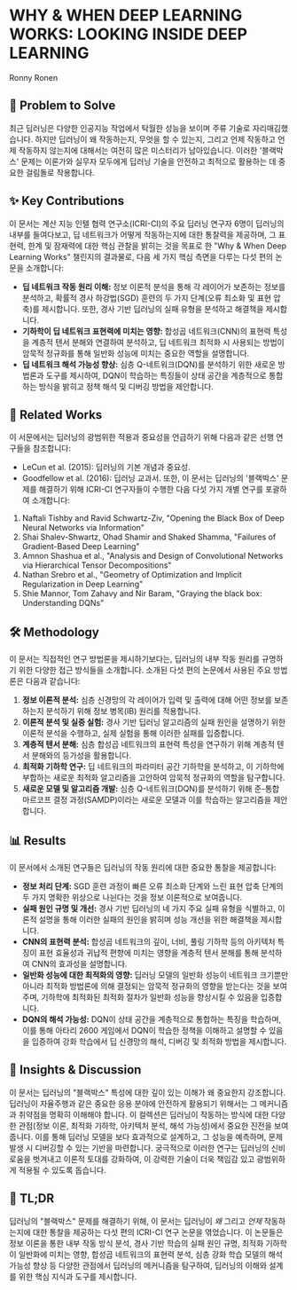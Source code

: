 # WHY & WHEN DEEP LEARNING WORKS: LOOKING INSIDE DEEP LEARNING

Ronny Ronen

## 🧩 Problem to Solve

최근 딥러닝은 다양한 인공지능 작업에서 탁월한 성능을 보이며 주류 기술로 자리매김했습니다. 하지만 딥러닝이 왜 작동하는지, 무엇을 할 수 있는지, 그리고 언제 작동하고 언제 작동하지 않는지에 대해서는 여전히 많은 미스터리가 남아있습니다. 이러한 '블랙박스' 문제는 이론가와 실무자 모두에게 딥러닝 기술을 안전하고 최적으로 활용하는 데 중요한 걸림돌로 작용합니다.

## ✨ Key Contributions

이 문서는 계산 지능 인텔 협력 연구소(ICRI-CI)의 주요 딥러닝 연구자 6명이 딥러닝의 내부를 들여다보고, 딥 네트워크가 어떻게 작동하는지에 대한 통찰력을 제공하며, 그 표현력, 한계 및 잠재력에 대한 핵심 관찰을 밝히는 것을 목표로 한 "Why & When Deep Learning Works" 챌린지의 결과물로, 다음 세 가지 핵심 측면을 다루는 다섯 편의 논문을 소개합니다:

- **딥 네트워크 작동 원리 이해:** 정보 이론적 분석을 통해 각 레이어가 보존하는 정보를 분석하고, 확률적 경사 하강법(SGD) 훈련의 두 가지 단계(오류 최소화 및 표현 압축)를 제시합니다. 또한, 경사 기반 딥러닝의 실패 유형을 분석하고 해결책을 제시합니다.
- **기하학이 딥 네트워크 표현력에 미치는 영향:** 합성곱 네트워크(CNN)의 표현력 특성을 계층적 텐서 분해와 연결하여 분석하고, 딥 네트워크 최적화 시 사용되는 방법이 암묵적 정규화를 통해 일반화 성능에 미치는 중요한 역할을 설명합니다.
- **딥 네트워크 해석 가능성 향상:** 심층 Q-네트워크(DQN)를 분석하기 위한 새로운 방법론과 도구를 제시하여, DQN이 학습하는 특징들이 상태 공간을 계층적으로 통합하는 방식을 밝히고 정책 해석 및 디버깅 방법을 제안합니다.

## 📎 Related Works

이 서문에서는 딥러닝의 광범위한 적용과 중요성을 언급하기 위해 다음과 같은 선행 연구들을 참조합니다:

- LeCun et al. (2015): 딥러닝의 기본 개념과 중요성.
- Goodfellow et al. (2016): 딥러닝 교과서.
  또한, 이 문서는 딥러닝의 '블랙박스' 문제를 해결하기 위해 ICRI-CI 연구자들이 수행한 다음 다섯 가지 개별 연구를 포괄하여 소개합니다:

1. Naftali Tishby and Ravid Schwartz-Ziv, "Opening the Black Box of Deep Neural Networks via Information"
2. Shai Shalev-Shwartz, Ohad Shamir and Shaked Shamma, "Failures of Gradient-Based Deep Learning"
3. Amnon Shashua et al., "Analysis and Design of Convolutional Networks via Hierarchical Tensor Decompositions"
4. Nathan Srebro et al., "Geometry of Optimization and Implicit Regularization in Deep Learning"
5. Shie Mannor, Tom Zahavy and Nir Baram, "Graying the black box: Understanding DQNs"

## 🛠️ Methodology

이 문서는 직접적인 연구 방법론을 제시하기보다는, 딥러닝의 내부 작동 원리를 규명하기 위한 다양한 접근 방식들을 소개합니다. 소개된 다섯 편의 논문에서 사용된 주요 방법론은 다음과 같습니다:

1. **정보 이론적 분석:** 심층 신경망의 각 레이어가 입력 및 출력에 대해 어떤 정보를 보존하는지 분석하기 위해 정보 병목(IB) 원리를 적용합니다.
2. **이론적 분석 및 실증 실험:** 경사 기반 딥러닝 알고리즘의 실패 원인을 설명하기 위한 이론적 분석을 수행하고, 실제 실험을 통해 이러한 실패를 입증합니다.
3. **계층적 텐서 분해:** 심층 합성곱 네트워크의 표현력 특성을 연구하기 위해 계층적 텐서 분해와의 등가성을 활용합니다.
4. **최적화 기하학 연구:** 딥 네트워크의 파라미터 공간 기하학을 분석하고, 이 기하학에 부합하는 새로운 최적화 알고리즘을 고안하여 암묵적 정규화의 역할을 탐구합니다.
5. **새로운 모델 및 알고리즘 개발:** 심층 Q-네트워크(DQN)를 분석하기 위해 준-통합 마르코프 결정 과정(SAMDP)이라는 새로운 모델과 이를 학습하는 알고리즘을 제안합니다.

## 📊 Results

이 문서에서 소개된 연구들은 딥러닝의 작동 원리에 대한 중요한 통찰을 제공합니다:

- **정보 처리 단계:** SGD 훈련 과정이 빠른 오류 최소화 단계와 느린 표현 압축 단계의 두 가지 명확한 위상으로 나뉜다는 것을 정보 이론적으로 보여줍니다.
- **실패 원인 규명 및 개선:** 경사 기반 딥러닝의 네 가지 주요 실패 유형을 식별하고, 이론적 설명을 통해 이러한 실패의 원인을 밝히며 성능 개선을 위한 해결책을 제시합니다.
- **CNN의 표현력 분석:** 합성곱 네트워크의 깊이, 너비, 풀링 기하학 등의 아키텍처 특징이 표현 효율성과 귀납적 편향에 미치는 영향을 계층적 텐서 분해를 통해 분석하여 CNN의 효과성을 설명합니다.
- **일반화 성능에 대한 최적화의 영향:** 딥러닝 모델의 일반화 성능이 네트워크 크기뿐만 아니라 최적화 방법론에 의해 결정되는 암묵적 정규화의 영향을 받는다는 것을 보여주며, 기하학에 최적화된 최적화 절차가 일반화 성능을 향상시킬 수 있음을 입증합니다.
- **DQN의 해석 가능성:** DQN이 상태 공간을 계층적으로 통합하는 특징을 학습하며, 이를 통해 아타리 2600 게임에서 DQN이 학습한 정책을 이해하고 설명할 수 있음을 입증하여 강화 학습에서 딥 신경망의 해석, 디버깅 및 최적화 방법을 제시합니다.

## 🧠 Insights & Discussion

이 문서는 딥러닝의 "블랙박스" 특성에 대한 깊이 있는 이해가 왜 중요한지 강조합니다. 딥러닝이 자율주행과 같은 중요한 응용 분야에 안전하게 활용되기 위해서는 그 메커니즘과 취약점을 명확히 이해해야 합니다. 이 컬렉션은 딥러닝이 작동하는 방식에 대한 다양한 관점(정보 이론, 최적화 기하학, 아키텍처 분석, 해석 가능성)에서 중요한 진전을 보여줍니다. 이를 통해 딥러닝 모델을 보다 효과적으로 설계하고, 그 성능을 예측하며, 문제 발생 시 디버깅할 수 있는 기반을 마련합니다. 궁극적으로 이러한 연구는 딥러닝의 신비로움을 벗겨내고 이론적 토대를 강화하여, 이 강력한 기술이 더욱 책임감 있고 광범위하게 적용될 수 있도록 돕습니다.

## 📌 TL;DR

딥러닝의 "블랙박스" 문제를 해결하기 위해, 이 문서는 딥러닝이 _왜_ 그리고 _언제_ 작동하는지에 대한 통찰을 제공하는 다섯 편의 ICRI-CI 연구 논문을 엮었습니다. 이 논문들은 정보 이론을 통한 내부 작동 방식 분석, 경사 기반 학습의 실패 원인 규명, 최적화 기하학이 일반화에 미치는 영향, 합성곱 네트워크의 표현력 분석, 심층 강화 학습 모델의 해석 가능성 향상 등 다양한 관점에서 딥러닝의 메커니즘을 탐구하여, 딥러닝의 이해와 설계를 위한 핵심 지식과 도구를 제시합니다.

